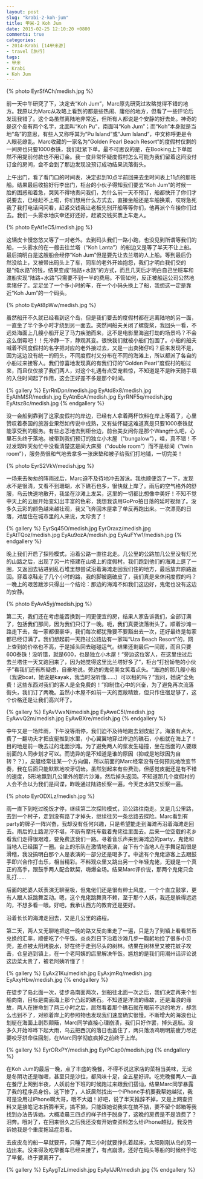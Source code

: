 ```yaml
---
layout: post
slug: "krabi-2-koh-jum"
title: 甲米-2 Koh Jum
date: 2015-02-25 12:10:20 +0800
comments: true
categories:
- 2014-Krabi [14甲米游]
- travel [旅行]
tags:
- 甲米
- Krabi
- Koh Jum
---
```


{% photo EyrSfACh/medish.jpg %}

前一天中午研究了下，决定去“Koh Jum”，Marc原先研究过攻略觉得不错的地方。我原以为Marc从攻略上看到的都是些热闹、庸俗的地方，但看了一些评论后发现我错了。这个岛虽然离陆地非常近，但所有人都说是个安静的好去处。神奇的是这个岛有两个名字，北面叫“Koh Pu”，南面叫“Koh Jum”；而“Koh”本身就是当地“岛”的意思，有些人又称呼其为“Pu Island”或“Jum Island”，中文称呼更是令人眼花缭乱。Marc收藏的一家名为“Golden Pearl Beach Resort”的度假村仅剩的一间房也只要1000泰铢，我们赶紧下单。最不可思议的是，在Booking上下单居然不用提前付款也不用订金。我一度非常怀疑度假村怎么可能为我们留着这间没付订金的房间，会不会到了那边发现没预订成功结果流落街头。

上午出门，看了看门口的时间表，决定逛到10点半前回来去坐时间表上11点的那班船。结果最后收拾好行李出门，柜台的小伙子得知我们要去“Koh Jum”的时候一脸的困惑和着急，哭笑不得地责问我们，为什么前一天不预订，船都快开了你们才说要去，已经赶不上啦，你们想用什么方式去，直接坐船还是车船换乘，哎呀急死我了我打电话问问看，赶紧交钱我让老板先别开船等等你们，他再派个车接你们过去。我们一头雾水地庆幸还好还好，赶紧交钱买票上车走人。

<!-- more -->

{% photo EyAt1eC5/medish.jpg %}

这辆皮卡慢悠悠又等了一对老外。去到码头我们一路小跑，也没见到所谓等我们的船，一头雾水的在一艘去往兰塔（“Koh Lanta”）的船边又是等了半天不让上船。最后搞明白是这艘船会经停“Koh Jum”但是要先让去兰塔的人上船。等到最后仍然没给上，又被带出码头上了车，同车的老外开始抱怨，我们才明白我们交的是“纯水路”的钱，结果变成“陆路+水路”的方式，而且几天后才明白自己坐班车和渡船实现“陆路+水路”只需要不到一半的费用。不管如何，反正被船运公司公然地卖猪仔了。足足坐了一个多小时的车，在一个小码头换上了船，我想这一定是靠近“Koh Jum”的一个码头。

{% photo EyAt8pWw/medish.jpg %}

虽然船开不久就已经看到这个岛，但是我们要去的度假村都在远离陆地的另一面，一直坐了半个多小时才绕到另一面去。突然间船夫关闭了螺旋桨，我回头一看，不远处海面上几艘小船开足了马力疾驰而来，这不是电影里海盗打劫的场景吗？不会这么倒霉吧！！先冷静一下，静观其变。很快我们就被小船们包围了。小船的船夫喊着不同度假村的名字把对应的老外接过去，又是一出卖猪仔吗？后来发现不是，因为这边没有统一的码头，不同度假村又分布在不同的海滩上，所以都派了各自的小船过来接客人。我们惊喜地发现真的有我们订的“Golden Pearl”度假村的船过来，而且仅仅接了我们两人，对这个礼遇有点受宠若惊，不知道是不是昨天随手填的入住时间起了作用，这会正好差不多是那个时间。

{% gallery %}
EyrRnDpn/medish.jpg
EyAtd8x8/medish.jpg
EyAthMSR/medish.jpg
EyAtnEcA/medish.jpg
EyrRNF5q/medish.jpg
EyAtsz8c/medish.jpg
{% endgallery %}

没一会船到靠到了这家度假村的岸边，已经有人拿着两杯饮料在岸上等着了，心里赞叹着泰国的旅游业果然如传说中成熟，又有些怀疑这难道真是只要1000泰铢就能享受到的服务。有些忐忑地去到柜台边，前台美女问你是那个Wang什么吧，心里石头终于落地。被带到我们预订的独立小木屋（“bungalow”），哇，真不错！不过发现昨天匆忙中没看清楚这是间大床房（“double room”）而不是标间（“twin room”），服务员很和气地去拿多一张床垫和被子给我们打地铺，一切完美！

{% photo EyrS2VkV/medish.jpg %}

一场来去匆匆的阵雨过后，Marc迫不及待地冲去游泳。我也顺便泡了一下，发现水不是很清，又看不到珊瑚，水下礁石也多，很快就上岸了。雨后的空气格外的舒服，乌云快速地散开，我坐在沙滩上发呆，这里的一切都比想像中美好！不知不觉中天上的云层开始变幻出丰富的色彩，我想我该用GoPro拍日落的延时视频了。没多久云彩的颜色越来越壮观，我又飞奔回木屋拿了单反再跑出来。一次漂亮的日落，对居住在城市里的人来说，太珍贵了！

{% gallery %}
EyrSq45O/medish.jpg
EyrOraxz/medish.jpg
EyAtTQoz/medish.jpg
EyAu9ozA/medish.jpg
EyAuFYw1/medish.jpg
{% endgallery %}

晚上我们开启了探险模式，沿着公路一直往北走。几公里的公路加几公里没有灯光的山路之后，出现了另一片搭建在山坡上的度假村。我们跑到他们的海滩上逛了一圈，又返回去钻进到乱石堆里想尝试沿着海滩走回我们住的地方，最后放弃原路返回。穿着凉鞋走了几个小时的路，我的脚被磨破皮了，我们真是来休闲度假的吗？一晚上的艰苦跋涉只得出一个结论：那边的海滩不如我们这边好，鬼佬也没有这边的安静。

{% photo EyAvA5yj/medish.jpg %}

第二天，我们还在考虑能否换到一间更便宜的房，结果人家告诉我们，全部订满了，包括我们那间，因为我们只订了一晚。呃，我们真要流落街头了。顺着沙滩一路走下去，每一家都很豪华，我们每次都犹豫要不要豁出去一次，还好最终是每家都已经订满了。我们想起前一天路过公路边有一家叫“Uza Beach Resort”的，网上查到的价格也不高，于是掉头回去碰碰运气。结果还剩最后一间房，而且只要600泰铢！没听错，就是600，也是独立小木屋！“旁边这位客人，在这里住过后去兰塔住一天又跑回来了，因为她觉得这里比兰塔好多了”，柜台“打扮娇艳的小伙子”看我们还有所疑虑，自豪地说。旁边的鬼佬美女笑着点头。“海边的那几艘小船（我说boat，她说是kayak，我当时没听懂……）可以租的吗？”我问，她说“全免费！这些东西对我们的客人是全免费的！”抑制住心中的兴奋，为了避免再次流落街头，我们订了两晚。虽然小木屋不如前一天的宽敞精致，但只作住宿足够了，这个价格还是让我们高兴坏了。

{% gallery %}
EyAvVwxN/medish.jpg
EyAweC5I/medish.jpg
EyAwvQ2m/medish.jpg
EyAwBXre/medish.jpg
{% endgallery %}

中午又是一场阵雨，下午没等雨停，我们迫不及待地跑去划皮艇了。海浪有点大，费了一翻功夫才把皮艇推到水里，小心翼翼地穿过岸边的礁石，小船就在海上了！目的地是前一晚去过的北面沙滩。为了避免两人的浆发生碰撞，坐在后面的人要跟前面的人同步划才可以。而诡异的是不知道是谁的原因（抑或是地球因为自转？？），皮艇经常往某一个方向偏，所以前面的Marc经常没有任何预兆地改变节奏，我在后面只能默默地咬牙切齿。虽然划起来有些费劲，但感觉皮艇还是有不错的速度，S形地飘到几公里外的那片沙滩，然后掉头返回。不知道那几个度假村的人会不会以为我们是间谍，昨晚通过陆路侦察一遍，今天走水路又侦察一遍。

{% photo EyrODXLz/medish.jpg %}

雨一直下到吃过晚饭才停，继续第二次探险模式，沿公路往南走。又是几公里路，去到一个村子，走到没有路了才掉头，继续往另一条岔路去探险。Marc看到有party的牌子一阵兴奋，我却没有任何兴趣，只是希望能走到海滩再沿着海滩走回去。雨后的土路泥泞不堪，不断有摩托车载着鬼佬往里面去。后来一位空载的老乡看我们走得很艰难，要免费送我们一路。寻着音乐声来到海滩边的party，鬼佬和当地人已经围了一圈。台上的乐队在激情地表演，台下有个当地人在手舞足蹈很是滑稽，我没搞明白那个人是表演的一部分还是喝多了。中途有个鬼佬游客上去跟鼓手即兴合作打击乐，相当精彩。不料观众里又跳出另一个年轻鬼佬，无疑是一个真正的高手，跟鼓手两人配合默契，嗨爆全场。结果Marc评价说，那两个鬼佬只会乱打……

后面的肥婆人妖表演无聊至极，但鬼佬们还是很有绅士风度，一个个直立鼓掌，更有人跟人妖跳舞互动。嗯，这个鬼佬跳舞真不赖，至于那个人妖，我还是躲得远远的，不想多看一眼。好吧，我承认西方的教育还是更好。

沿着长长的海滩走回去，又是几公里的路程。

第二天，两人又无聊地把这一晚的路又反向重走了一遍，只是为了到镇上看看货币兑换的汇率，顺便吃了个午饭。炎炎烈日下沿着沙滩几步一鞠躬地捡了很多小贝壳，差点被太阳烤脱水，好在终于走到尽头的树林。结果在树林里又被花蚊子攻击，仓皇逃到镇上，在一个老阿姨的店里解决午饭。尴尬的是我们用潮州话评论说这边菜太贵了，被老阿姨听懂了！

{% gallery %}
EyAx21Ku/medish.jpg
EyAxjmRq/medish.jpg
EyAxyHbw/medish.jpg
{% endgallery %}

在徒步了岛北面一次，徒步岛南面两次，划船往北面一次之后，我们决定再来个划船向南，目标是南面海上那个凸起的礁石。不知道是洋流的缘故，还是海浪的缘故，两人在拼命划了两三小时之后，居然看着那个礁石就在眼前不远的地方，却怎么也到不了，对照着岸上的参照物也发现我们速度确实很慢。不断增大的海浪也让划艇在海面上剧烈颠簸，Marc同学直接心理崩溃，我们只好作罢，掉头返航。没多久开始哗哗下起大雨，乌云把西沉的落日也盖住了，两只落汤鸡明明筋疲力尽还要咬牙拼命往回划，在Marc同学彻底疯掉之前终于上岸。

{% gallery %}
EyrORxPY/medish.jpg
EyrPCap0/medish.jpg
{% endgallery %}

在Koh Jum的最后一晚，点了丰盛的晚餐，不得不说这家店的菜相当美味，无论是冬阴功还是咖喱，甚至只是沙拉，都风味十足，全五星好评。吃完晚餐两人一直在餐厅上网到半夜，人妖前台下班的时候跑过来跟我们搭讪，结果Marc同学暴露了我的程序员身份。这下惨了，人妖居然找出一个iPhone手机要我帮她越狱，我可是没用过iPhone啊大哥，哦不大姐！好吧，说了半天推辞不掉，又是上网查资料又是接笔记本折腾半天，搞不掂，只能跟她说我实在搞不掂，要不留个邮箱等我找到办法告诉她。大概凌晨三四点的样子终于脱身了，这晚的房费是不是浪费了？泪奔。哦对了，在回来很久之后我还没有开始查资料怎么给iPhone越狱，我没告诉她我是个重度拖延症患者。

去皮皮岛的船一早就要开，只睡了两三小时就要挣扎着起床，太阳刚刚从岛的另一边出来。没来得及吃早餐车已经来接了，有点崩溃，还好在码头等船的时候终于吃了早餐。终于要离开了。

{% gallery %}
EyAygTzL/medish.jpg
EyAylJJR/medish.jpg
{% endgallery %}
